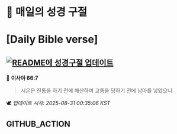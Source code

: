 # 🙏 매일의 성경 구절
# [Daily Bible verse]
## [![README에 성경구절 업데이트](https://github.com/DONGSUKA/first_test/actions/workflows/update-readme-bible.yml/badge.svg)](https://github.com/DONGSUKA/first_test/actions/workflows/update-readme-bible.yml)
<!-- START_BIBLE_VERSE -->
📖 **이사야 66:7**
> 시온은 진통을 하기 전에 해산하며 고통을 당하기 전에 남아를 낳았으니

🕊️ _업데이트 시각: 2025-08-31 00:35:06 KST_
  <!-- END_BIBLE_VERSE -->
## GITHUB_ACTION
